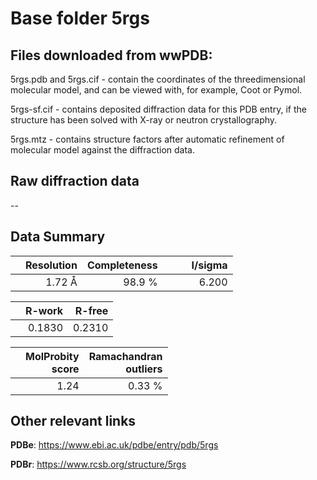 # Base folder 5rgs

## Files downloaded from wwPDB:

5rgs.pdb and 5rgs.cif - contain the coordinates of the threedimensional molecular model, and can be viewed with, for example, Coot or Pymol.

5rgs-sf.cif - contains deposited diffraction data for this PDB entry, if the structure has been solved with X-ray or neutron crystallography.

5rgs.mtz - contains structure factors after automatic refinement of molecular model against the diffraction data.

## Raw diffraction data

--<br> 

## Data Summary
|   | Resolution | Completeness| I/sigma |
|---|-------------:|----------------:|--------------:|
|   |1.72 Å|98.9  %|<img width=50/>6.200|

|   | **R-work**| **R-free**   
|---|-------------:|----------------:|           
||0.1830|0.2310|

|   |**MolProbity<br>score**| **Ramachandran<br>outliers** 
|---|-------------:|----------------:|
||1.24|0.33 %|

## Other relevant links 
**PDBe**:  https://www.ebi.ac.uk/pdbe/entry/pdb/5rgs
 
**PDBr**: https://www.rcsb.org/structure/5rgs 

